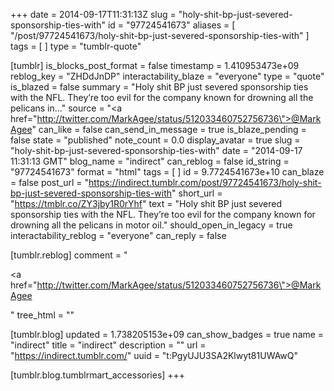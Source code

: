 +++
date = 2014-09-17T11:31:13Z
slug = "holy-shit-bp-just-severed-sponsorship-ties-with"
id = "97724541673"
aliases = [ "/post/97724541673/holy-shit-bp-just-severed-sponsorship-ties-with" ]
tags = [ ]
type = "tumblr-quote"

[tumblr]
is_blocks_post_format = false
timestamp = 1.410953473e+09
reblog_key = "ZHDdJnDP"
interactability_blaze = "everyone"
type = "quote"
is_blazed = false
summary = "Holy shit BP just severed sponsorship ties with the NFL. They’re too evil for the company known for drowning all the pelicans in..."
source = "<a href=\"http://twitter.com/MarkAgee/status/512033460752756736\">@MarkAgee</a>"
can_like = false
can_send_in_message = true
is_blaze_pending = false
state = "published"
note_count = 0.0
display_avatar = true
slug = "holy-shit-bp-just-severed-sponsorship-ties-with"
date = "2014-09-17 11:31:13 GMT"
blog_name = "indirect"
can_reblog = false
id_string = "97724541673"
format = "html"
tags = [ ]
id = 9.7724541673e+10
can_blaze = false
post_url = "https://indirect.tumblr.com/post/97724541673/holy-shit-bp-just-severed-sponsorship-ties-with"
short_url = "https://tmblr.co/ZY3jby1R0rYhf"
text = "Holy shit BP just severed sponsorship ties with the NFL. They&rsquo;re too evil for the company known for drowning all the pelicans in motor oil."
should_open_in_legacy = true
interactability_reblog = "everyone"
can_reply = false

[tumblr.reblog]
comment = "<p><a href=\"http://twitter.com/MarkAgee/status/512033460752756736\">@MarkAgee</a></p>"
tree_html = ""

[tumblr.blog]
updated = 1.738205153e+09
can_show_badges = true
name = "indirect"
title = "indirect"
description = ""
url = "https://indirect.tumblr.com/"
uuid = "t:PgyUJU3SA2Klwyt81UWAwQ"

[tumblr.blog.tumblrmart_accessories]
+++
